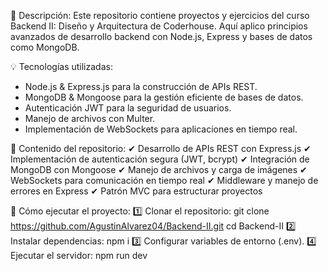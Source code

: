 📌 Descripción:
Este repositorio contiene proyectos y ejercicios del curso Backend II: Diseño y Arquitectura de Coderhouse. Aquí aplico principios avanzados de desarrollo backend con Node.js, Express y bases de datos como MongoDB.

💡 Tecnologías utilizadas:
- Node.js & Express.js para la construcción de APIs REST.
- MongoDB & Mongoose para la gestión eficiente de bases de datos.
- Autenticación JWT para la seguridad de usuarios.
- Manejo de archivos con Multer.
- Implementación de WebSockets para aplicaciones en tiempo real.

📂 Contenido del repositorio:
✔ Desarrollo de APIs REST con Express.js
✔ Implementación de autenticación segura (JWT, bcrypt)
✔ Integración de MongoDB con Mongoose
✔ Manejo de archivos y carga de imágenes
✔ WebSockets para comunicación en tiempo real
✔ Middleware y manejo de errores en Express
✔ Patrón MVC para estructurar proyectos

📌 Cómo ejecutar el proyecto:
1️⃣ Clonar el repositorio:
  git clone https://github.com/AgustinAlvarez04/Backend-II.git
  cd Backend-II
2️⃣ Instalar dependencias:
  npm i
3️⃣ Configurar variables de entorno (.env).
4️⃣ Ejecutar el servidor:
  npm run dev
